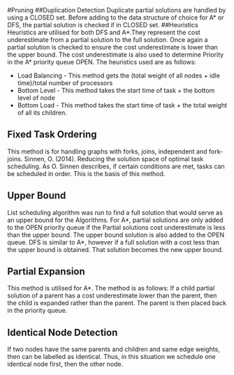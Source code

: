 #Pruning
##Duplication Detection
Duplicate partial solutions are handled by using a CLOSED set.
Before adding to the data structure of choice for A* or DFS, the partial solution is checked if in CLOSED set. 
##Heuristics
Heuristics are utilised for both DFS and A*.They represent the cost underestimate from a partial solution to the full solution. Once again a partial solution is checked to ensure the cost underestimate is lower than the upper bound.
The cost underestimate is also used to determine Priority in the A* priority queue OPEN.
The heuristics used are as follows:
* Load Balancing - This method gets the (total weight of all nodes + idle time)/total number of processors
* Bottom Level - This method takes the start time of task + the bottom level of node
* Bottom Load - This method takes the start time of task + the total weight of all its children.
## Fixed Task Ordering
This method is for handling graphs with forks, joins, independent and fork-joins.
Sinnen, O. (2014). Reducing the solution space of optimal task scheduling.
As O. Sinnen describes, if certain conditions are met, tasks can be scheduled in order.
This is the basis of this method. 
## Upper Bound
List scheduling algorithm was run to find a full solution that would serve as an upper bound for the Algorithms.
For A*, partial solutions are only added to the OPEN priority queue if the Partial solutions cost underestimate is less than the upper bound. The upper bound solution is also added to the OPEN queue.
DFS is similar to A*, however if a full solution with a cost less than the upper bound is obtained. That solution becomes the new upper bound.
## Partial Expansion
This method is utilised for A*. The method is as follows:
If a child partial solution of a parent has a cost underestimate lower than the parent, then the child is expanded rather than the parent. The parent is then placed back in the priority queue.
## Identical Node Detection
If two nodes have the same parents and children and same edge weights, then can be labelled as identical.
Thus, in this situation we schedule one identical node first, then the other node. 

